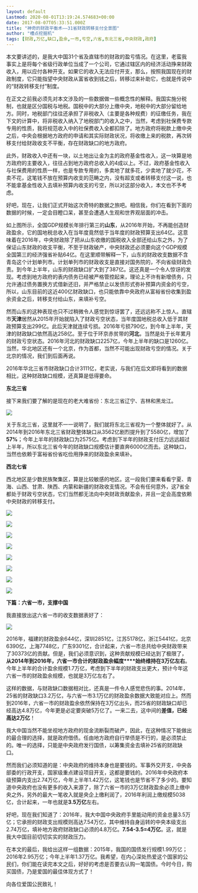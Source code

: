 ```yaml
---
layout: default
Lastmod: 2020-08-01T13:19:24.574683+00:00
date: 2017-08-07T05:33:51.000Z
title: "神奇的财政平衡术——31省财政转移支付全景图"
author: "槽点挖掘机"
tags: [财政,万亿,缺口,盈余,一市,亏空,六省,东北三省,中央财政,政府]
---
```


本文要讲述的，是我大中国31个省及直辖市的财政的盈亏情况。在这里，老蛮我事实上是将每个省级行政单位当成了一个公司，它通过辖区内的经济活动挣来财政收入，用以应付各种开支。如果它的收入无法应付开支，那么，按照我国现在的财政制度，它只能指望中央财政从富省收到钱之后，转移过来补助它，也就是传说中的“财政转移支付”制度。

在正文之前我必须先对本文涉及的一些数据做一些概念性的解释。我国实施分税制，也就是区分国税与地税。国税中的大部分上缴中央，地税中的大部分留给地方。同时，地税部门往往还承担了非税收入（主要是各种规费）的征缴任务，我在下文的计算中，将非税收入纳入了地税部门的收入之中，当然，考虑到社保费专款专用的性质，我将规范收入中的社保费收入全都扣除了。地方政府将税款上缴中央之后，中央会根据地方政府的申请和其实际财政状况，将收缴上来的税款，再次转移支付给财政收支不平衡，存在财政缺口的地方政府。

此外，财政收入中还有一块，以土地出让金为主的政府基金性收入，这一块算是地方政府的主要收入，往往占到地方政府总收入的4成以上。不过，政府基金性收入与社保费用的性质一样，也是专款专用的，多卖地了就多花，少卖地了就少花，不卖不花，这笔钱不放在预算内收支的范畴之内，没有超支或者转移支付这一说，也不能拿基金性收入去填补预算内收支的亏空，所以对这部分收入，本文也不予考虑。

好吧，现在，让我们正式开始这次奇特的数据之旅吧。相信我，你们在看到下面的数据的时候，一定会目瞪口呆，甚至会遭遇人生观和世界观层面的冲击。

如上图所示，全国GDP规模长年排行第三的**山东**，从2016年开始，不再能创造财政盈余，它的国地税总收入在当年度竟然低于当年度的财政预算支出64亿。这意味着在2016年，中央财政除了把从山东收缴的国税收入全部还给山东之外，为了保证山东财政的收支平衡，不至于财政破产，中央财政还必须要向这个GDP规模全国第三的经济强省补贴64亿。在这里顺带解释一下，山东的财政收支数据不含青岛这个计划单列市。计划单列市的财政收支是直接对国务院的，不向省级财政负责。到今年上半年，山东的财政缺口扩大到了387亿。这还真是一个令人惊讶的发现。考虑到地方政府的表内债务已经被严格管控起来，理论上不许有新增债务，只允许通过债务置换方式借新还旧，并严格禁止以发债形式弥补预算内资金的亏空，所以，山东目前的这近400亿财政缺口，也只能依靠中央政府从富裕省份收集到盈余资金之后，转移支付给山东，来填补亏空。

然而山东的这种表现也只不过稍微令人感觉到惊讶罢了，还远远称不上惊人。直辖市**天津**居然从2015年开始就陷入了财政亏空状态，当年度国地税总收入低于其财政预算支出299亿。此后天津就连续亏损。2016年亏损790亿，到今年上半年，天津的财政缺口依然高达258亿。至于位于环京赤贫带的**河北**，当然是处于长年累月的财政亏空状态。2016年河北的财政缺口2257亿，今年上半年的缺口是1260亿。当然，华北地区还有一个北京，作为首都，当然不可能出现财政亏空的情况。关于北京的情况，我们到后面再说。

2016年华北三省市财政缺口合计3111亿，老实说，与我们在后文即将看到的数据相比，这种财政缺口规模，还真算是低得要命。

**东北三省**

接下来我们要了解的是现在的老大难省份：东北三省辽宁、吉林和黑龙江。

![](https://images.weserv.nl/?url=http%3A//img.mp.sohu.com/upload/20170807/936a94fb3a03432192b67a47178b3d48_th.png)

关于东北三省，这里就不一一说明了，我们就将东北三省视为一个整体就好了。从2014年到2016年东北三省财政整体缺口从3562亿剧烈提升到了5580亿，增加了**57%**；今年上半年的财政缺口为2575亿。考虑到下半年的财政支付压力远远超过上半年，所以东北三省今年的财政缺口规模估计要直奔6000亿而去。这种缺口，当然也依赖于富裕省份省吃俭用挣来的财政盈余来填补。

**西北七省**

西北地区是少数民族聚集区，算是比较敏感的地区。这一段我们要来看看宁夏、青海、山西、甘肃、陕西、内蒙和新疆的财政收支情况。不会有任何意外，这7省全都处于财政亏空状态，它们当然都无法向中央财政贡献盈余，并且一定会高度依赖中央财政的转移支付。

![](https://images.weserv.nl/?url=http%3A//img.mp.sohu.com/upload/20170807/9211619b73874264a49b4d55fb64af89_th.png)

![](https://images.weserv.nl/?url=http%3A//img.mp.sohu.com/upload/20170807/e3d91f18e1f744e797dd0f67112f17ee_th.png)

![](https://images.weserv.nl/?url=http%3A//img.mp.sohu.com/upload/20170807/4e640cd826414b62bbf6db9dd4d337ae_th.png)

![](https://images.weserv.nl/?url=http%3A//img.mp.sohu.com/upload/20170807/bc140526a351425f8660bea4d9bf9e48_th.png)

![](https://images.weserv.nl/?url=http%3A//img.mp.sohu.com/upload/20170807/bec25e557a5c4888b8238c2afb5feb99_th.png)

![](https://images.weserv.nl/?url=http%3A//img.mp.sohu.com/upload/20170807/d5dacac706874806891a1a4c6ac49bd7_th.png)

![](https://images.weserv.nl/?url=http%3A//img.mp.itc.cn/upload/20170807/ef0c168a177b412bb637251cd81672e0.jpg)

![](https://images.weserv.nl/?url=http%3A//img.mp.sohu.com/upload/20170807/02c5406e392c43518ee10e970141848d_th.png)

**下篇：六省一市，支撑中国**

我直接放出这六省一市的收支数据表好了：

![](https://images.weserv.nl/?url=http%3A//img.mp.sohu.com/upload/20170807/e60aab1b5029451bb03fe9023e486976_th.png)

2016年，福建的财政盈余644亿，深圳2851亿，江苏5178亿，浙江5441亿，北京6390亿，上海7748亿，广东9301亿，合计起来，六省一市总共给中央财政带来了30373亿的贡献。但是，我们必须意识到，这种贡献规模已经达到了极限了，**从2014年到2016年，六省一市合计的财政盈余幅度****始终维持在3万亿左右**。今年上半年的合计盈余规模1.7万亿，考虑到下半年的财政支出更大，预计今年这六省一市的财政盈余规模，也就是3万亿左右了。

这样的数据，与财政缺口数据相对比，还真是一件令人感觉悲伤的事。2014年，25省的财政缺口3.2万亿，与六省一市3.1万亿的财政盈余数据大致能对应上。然而到2016年，六省一市的财政盈余依然保持在3万亿出头，而25省的财政缺口却已经高达4.8万亿，今年更是必定要突破5万亿了。一来二去，这中间的**差值，已经高达2万亿**！

我大中国当然不能坐视地方政府的现金流断裂而破产，因此，在这种情况下能做出的最合理的选择，就是政府借债。任由地方政府自行举债是不行的，是必须禁止的。唯一的选择，只能是中央政府发行国债，以筹集资金去填补25省的财政缺口。

然而我们必须知道的是：中央政府的维持本身也是要钱的。军事外交开支，中央各部委的行政开支，国家级重点建设项目开支，这都是要钱的。2016年中央政府本级预算内支出2.74万亿，今年上半年1.42万亿，这笔钱也是节省不了多少的。要知道中央政府也没有更多的收入来源了，除了六省一市的3万亿财政盈余必须上缴中央之外，另外的最大一笔收入就是央企上缴利润了，2016年利润上缴规模5038亿，合计起来，一年也就是**3.5万亿**左右。

好吧，现在我们知道了：2016年，我大中国中央政府手里能动用的资金总量3.5万亿；它承担的财政支出规模则高达7.54万亿，其中维持自身运转的中央本级支出2.74万亿，填补地方政府财政缺口必须的4.8万亿。**7.54-3.5=4万亿**。这，就是我大中国目前切切实实的财政压力。

在本文的最后，我给出这样一组数据：2015年，我国的国债发行规模1.99万亿；2016年2.95万亿；今年上半年1.37万亿。我希望，在内心深处热爱这个国家的公民们，你们能在读完本文之后，好好的考虑是否要去认购一笔国债。今时今日，购买国债，乃是爱国的最佳体现方式了！

向各位爱国公民致礼！
